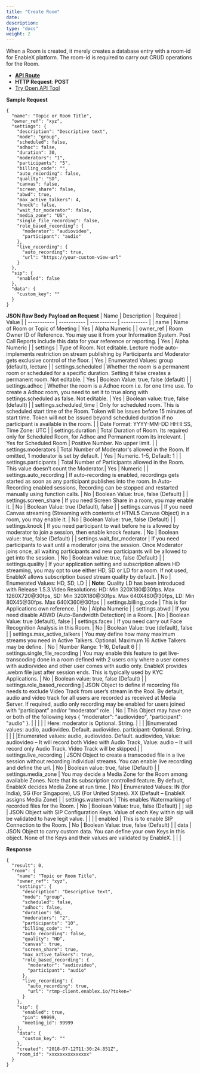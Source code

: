 ```yaml
---
title: "Create Room"
date: 
description:
type: "docs"
weight: 2
---
```

When a Room is created, it merely creates a database entry with a room-id for EnableX platform. The room-id is required to carry out CRUD operations for the Room.

- [**API Route**](https://api.enablex.io/video/v2/rooms)
- **HTTP Request**: **POST**
- [Try Open API Tool](https://openapi.enablex.io/video/v2/api-docs/#/Rooms/createRoom)

**Sample Request**
```
{
  "name": "Topic or Room Title",
  "owner_ref": "xyz",
  "settings": {
    "description": "Descriptive text",
    "mode": "group",
    "scheduled": false,
    "adhoc": false,
    "duration": 30,
    "moderators": "1",
    "participants": "5",
    "billing_code": "",
    "auto_recording": false,
    "quality": "SD",
    "canvas": false,
    "screen_share": false,
    "abwd": true,
    "max_active_talkers": 4,
    "knock": false,
    "wait_for_moderator": false,
    "media_zone": "US",
    "single_file_recording": false,
    "role_based_recording": {
      "moderator": "audiovideo",
      "participant": "audio"
    },
    "live_recording": {
      "auto_recording": true,
      "url": "https://your-custom-view-url"
    }
  },
  "sip": {
    "enabled": false
  },
  "data": {
    "custom_key": ""
  }
}
```

**JSON Raw Body Payload on Request**
| Name     | Description | Required | Value |
| ----------- | ----------- | ----------- | ----------- |
| name      | Name of Room or Topic of Meeting | Yes | Alpha Numeric |
| owner_ref   | Room Owner ID of Reference. You may use it from your Information System. Post Call Reports include this data for your reference or reporting.        | Yes | Alpha Numeric |
| settings    | Type of Room. Not editable. Lecture mode auto-implements restriction on stream publishing by Participants and Moderator gets exclusive control of the floor.        | Yes | Enumerated Values: group (default), lecture |
| settings.scheduled   | Whether the room is a permanent room or scheduled for a specific duration. Setting it false creates a permanent room. Not editable.        | Yes | Boolean Value: true, false (default) |
| settings.adhoc   | Whether the room is a Adhoc room i.e. for one time use. To create a Adhoc room, you need to set it to true along with settings.scheduled as false. Not editable.       | Yes | Boolean value: true, false (default) |
| settings.scheduled_time   | Only for scheduled room. This is scheduled start time of the Room. Token will be issues before 15 minutes of start time. Token will not be issued beyond scheduled duration if no participant is available in the room.        | | Date Format: YYYY-MM-DD HH:II:SS, Time Zone: UTC |
| settings.duration   | Total Duration of Room. Its required only for Scheduled Room, for Adhoc and Permanent room its irrelevant.        | Yes for Scheduled Room | Positive Number. No upper limit. |
| settings.moderators  | Total Number of Moderator's allowed in the Room. If omitted, 1 moderator is set by default.        | Yes | Numeric. 1-5, Default: 1 |
| settings.participants |  Total Number of Participants allowed in the Room. This value doesn’t count the Moderator.| Yes | Numeric |
|  settings.auto_recording  | If auto-recording is enabled, recordings gets started as soon as any participant publishes into the room. In Auto-Recording enabled sessions, Recording can be stopped and restarted manually using function calls.  | No | Boolean Value: true, false (Default) |
| settings.screen_share   | If you need Screen Share in a room, you may enable it.        | No | Boolean Value: true (Default), false |
| settings.canvas   |  If you need Canvas streaming (Streaming with contents of HTML5 Canvas Object) in a room, you may enable it.        | No | Boolean Value: true, false (Default) |
| settings.knock   | If you need participant to wait before he is allowed by moderator to join a session, then enable knock feature.        | No | Boolean value: true, false (Default) |
| settings.wait_for_moderator   | If you need participants to wait until a moderator joins the session. Once Moderator joins once, all waiting participants and new participants will be allowed to get into the session.        | No | Boolean value: true, false (Default) |
| settings.quality   | If your application setting and subscription allows HD streaming, you may opt to use either HD, SD or LD for a room. If not used, EnableX allows subscription based stream quality by default.        | No | Enumerated Values: HD, SD, LD   |
| **Note**: Quality LD has been introduced with Release 1.5.3.Video Resolutions: HD: Min 320X180@30fps. Max 1280X720@30fps, SD: Min 320X180@30fps. Max 640X480@30fps, LD: Min 80X45@30fps. Max 640X360@30fps |
| settings.billing_code   | This is for Applications own reference.        | No | Alpha Numeric |
| settings.abwd   | If you need disable ABWD (Auto-Bandwidth Detection) in a Room.        | No | Boolean Value: true (default), false |
| settings.facex   | If you need carry out Face Recognition Analysis in this Room.        | No | Boolean Value: true (default), false |
| settings.max_active_talkers   | You may define how many maximum streams you need in Active Talkers. Optional. Maximum 16 Active Talkers may be define.        | No | Number Range: 1-16, Default 6 |
| settings.single_file_recording   | You may enable this feature to get live-transcoding done in a room defined with 2 users only where a user comes with audio/video and other user comes with audio only. EnableX provides .webm file just after session ends. This is typically used by KYC Applications.        | No | Boolean value: true, false (Default) |
| settings.role_based_recording   | JSON Object to define if recording file needs to exclude Video Track from user’s stream in the Rool. By default, audio and video track for all users are recorded as received at Media Server. If required, audio only recording may be enabled for users joined with “participant” and/or “moderator” role.       | No | This Object may have one or both of the following keys { "moderator": "audiovideo", "participant": "audio" }. | 
|  |  |  | Here: moderator is Optional. String. 
|  |  |  |Enumerated values: audio, audiovideo. Default. audiovideo. participant: Optional. String. 
|  |  |  |Enumerated values: audio, audiovideo. Default. audiovideo, Value: audiovideo – It will record both Video with Audio Track, Value: audio – It will record only Audio Track. Video Track will be skipped.|
| settings.live_recording   | JSON Object to create a transcoded file in a live session without recording individual streams. You can enable live recording and define the url.        | No | Boolean value: true, false (Default) |
| settings.media_zone   | You may decide a Media Zone for the Room among available Zones. Note that its subscription controlled feature. By default, EnableX decides Media Zone at run time.        | No | Enumerated Values: IN (for India), SG (For Singapore), US (For United States). XX (Default – EnableX assigns Media Zone) |
| settings.watermark   | This enables Watermarking of recorded files for the Room.    | No | Boolean Value: true, false (Default) |
| sip   | JSON Object with SIP Configuration Keys. Value of each Key within sip will be validated to have legit value.        | | |
| enabled   | This is to enable SIP Connection to the Room.       | No  | Boolean Value: true, false (Default) |
| data   | JSON Object to carry custom data. You can define your own Keys in this object. None of the Keys and their values are validated by EnableX.        | | |

**Response**
```
{
  "result": 0,
  "room": {
    "name": "Topic or Room Title",
    "owner_ref": "xyz",
    "settings": {
      "description": "Descriptive text",
      "mode": "group",
      "scheduled": false,
      "adhoc": false,
      "duration": 50,
      "moderators": "2",
      "participants": "10",
      "billing_code": "",
      "auto_recording": false,
      "quality": "HD",
      "canvas": true,
      "screen_share": true,
      "max_active_talkers": true,
      "role_based_recording": {
        "moderator": "audiovideo",
        "participant": "audio"
      },
      "live_recording": {
        "auto_recording": true,
        "url": "rtmp-client.enablex.io/?token="
      }
    },
    "sip": {
      "enabled": true,
      "pin": 99999,
      "meeting_id": 99999
    },
    "data": {
      "custom_key": ""
    },
    "created": "2018-07-12T11:30:24.851Z",
    "room_id": "xxxxxxxxxxxxxxx"
  }
}
```